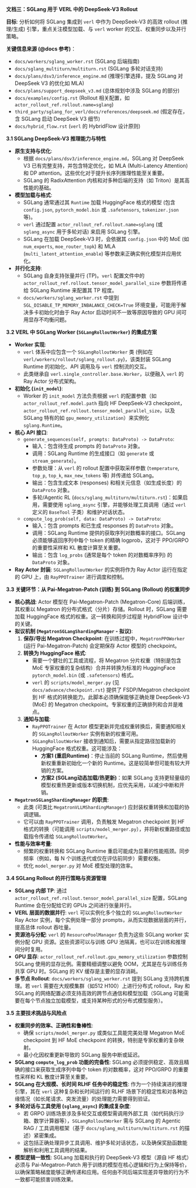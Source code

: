 **文档三：SGLang 用于 VERL 中的 DeepSeek-V3 Rollout**

**目标**: 分析如何将 SGLang 集成到 `verl` 中作为 DeepSeek-V3 的高效 rollout (推理/生成) 引擎，重点关注模型加载、与 `verl` worker 的交互、权重同步以及并行策略。

**关键信息来源 (@docs 参考)**：
*   `docs/workers/sglang_worker.rst` (SGLang 后端指南)
*   `docs/sglang_multiturn/multiturn.rst` (SGLang 多轮对话支持)
*   `docs/plans/dsv3/inference_engine.md` (推理引擎选择，提及 SGLang 对 DeepSeek V3 的优化如 MLA)
*   `docs/plans/support_deepseek_v3.md` (总体规划中涉及 SGLang 的部分)
*   `docs/examples/config.rst` (Rollout 相关配置，如 `actor_rollout_ref.rollout.name=sglang`)
*   `third_party/sglang_for_verl/docs/references/deepseek.md` (假定存在，含 SGLang 启动 DeepSeek V3 细节)
*   `docs/hybrid_flow.rst` (`verl` 的 HybridFlow 设计原则)

**3.1 SGLang DeepSeek-V3 推理能力与特性**

*   **原生支持与优化**:
    *   根据 `docs/plans/dsv3/inference_engine.md`，SGLang 对 DeepSeek V3 已有完整支持，并包含特定优化，如 MLA (Multi-Latency Attention) 和 DP attention。这些优化对于提升长序列推理性能至关重要。
    *   SGLang 的 RadixAttention 内核和对多种后端的支持（如 Triton）是其高性能的基础。
*   **模型加载与格式**:
    *   SGLang 通常通过其 `Runtime` 加载 HuggingFace 格式的模型 (包含 `config.json`, `pytorch_model.bin` 或 `.safetensors`, `tokenizer.json` 等)。
    *   `verl` 通过配置 `actor_rollout_ref.rollout.name=sglang` (或 `sglang_async` 用于多轮对话) 来启用 SGLang 引擎。
    *   SGLang 在加载 DeepSeek-V3 时，会依据其 `config.json` 中的 MoE (如 `num_experts`, `moe_router_topk`) 和 MLA (`multi_latent_attention_enable`) 等参数来正确实例化模型并应用优化。
*   **并行化支持**:
    *   SGLang 自身支持张量并行 (TP)。`verl` 配置文件中的 `actor_rollout_ref.rollout.tensor_model_parallel_size` 参数将传递给 SGLang Runtime 来配置其 TP 程度。
    *   `docs/workers/sglang_worker.rst` 中提到 `SGL_DISABLE_TP_MEMORY_INBALANCE_CHECK=True` 环境变量，可能用于解决多卡初始化时由于 Ray Actor 启动时间不一致等原因导致的 GPU 间可用显存不均衡问题。

**3.2 VERL 中 SGLang Worker (`SGLangRolloutWorker`) 的集成方案**

*   **Worker 实现**:
    *   `verl` 体系中应包含一个 `SGLangRolloutWorker` 类 (例如在 `verl/workers/rollout/sglang_rollout.py`)，该类封装 SGLang Runtime 的初始化、API 调用及与 `verl` 控制流的交互。
    *   此类继承自 `verl.single_controller.base.Worker`，以便融入 `verl` 的 Ray Actor 分布式架构。
*   **初始化 (`init_model`)**:
    *   Worker 的 `init_model` 方法负责根据 `verl` 的配置参数（如 `actor_rollout_ref.model.path` 指向 HF DeepSeek-V3 checkpoint，`actor_rollout_ref.rollout.tensor_model_parallel_size`，以及 SGLang 特有的如 `gpu_memory_utilization`）来实例化 `sglang.Runtime`。
*   **核心 API 接口**:
    *   `generate_sequences(self, prompts: DataProto) -> DataProto`:
        *   输入：包含待生成 prompts 的 `DataProto` 对象。
        *   调用：SGLang Runtime 的生成接口（如 `generate` 或 `stream_generate`）。
        *   参数处理：从 `verl` 的 rollout 配置中获取采样参数 (`temperature`, `top_p`, `top_k`, `max_new_tokens` 等) 并传递给 SGLang。
        *   输出：包含生成文本 (responses) 和相关元信息（如生成长度）的 `DataProto` 对象。
        *   多轮/Agentic RL (`docs/sglang_multiturn/multiturn.rst`)：如果启用，需要使用 `sglang_async` 引擎，并能够处理工具调用（通过 `verl` 定义的 `BaseTool` 子类）和维护对话状态。
    *   `compute_log_prob(self, data: DataProto) -> DataProto`:
        *   输入：包含 prompts 和已生成 responses 的 `DataProto` 对象。
        *   调用：SGLang Runtime 提供的获取序列对数概率的接口。SGLang 必须能够返回序列中每个 token 的精确 logprob，这对于 PPO/GRPO 的重要性采样和 KL 散度计算至关重要。
        *   输出：包含 `log_probs` (通常是每个 token 的对数概率序列) 的 `DataProto` 对象。
*   **Ray Actor 封装**: `SGLangRolloutWorker` 的实例将作为 Ray Actor 运行在指定的 GPU 上，由 `RayPPOTrainer` 进行调度和控制。

**3.3 关键环节：从 Pai-Megatron-Patch (训练) 到 SGLang (Rollout) 的权重同步**

*   **核心挑战**: Actor 模型在 Pai-Megatron-Patch (Megatron-Core) 后端训练，其权重以 Megatron 的分布式格式（分片）存储。Rollout 时，SGLang 需要加载 HuggingFace 格式的权重。这一转换和同步过程是 HybridFlow 设计中的关键。
*   **拟议机制 (`MegatronSGLangShardingManager` - 拟议)**:
    1.  **保存/导出 Megatron Checkpoint**: 在训练过程中，`MegatronPPOWorker` (运行 Pai-Megatron-Patch) 会定期保存 Actor 模型的 checkpoint。
    2.  **转换为 HuggingFace 格式**:
        *   需要一个健壮的工具或流程，将 Megatron 分片权重（特别是包含 MoE 专家权重的复杂结构）合并并转换为标准的 HuggingFace `pytorch_model.bin` (或 `.safetensors`) 格式。
        *   `verl` 的 `scripts/model_merger.py` (见 `docs/advance/checkpoint.rst`) 提供了 FSDP/Megatron checkpoint 到 HF 格式的转换能力。此脚本必须确保能够正确处理 DeepSeek-V3 (MoE) 的 Megatron checkpoint。专家权重的正确排列和合并是难点。
    3.  **通知与加载**:
        *   `RayPPOTrainer` 在 Actor 模型更新并完成权重转换后，需要通知相关的 `SGLangRolloutWorker` 实例有新的权重可用。
        *   `SGLangRolloutWorker` 接收到通知后，需要从指定路径加载新的 HuggingFace 格式权重。这可能涉及：
            *   **方案1 (重启Runtime)**：停止当前的 SGLang Runtime，然后使用新权重重新初始化一个新的 Runtime。这是较简单但可能有较大开销的方案。
            *   **方案2 (SGLang动态加载/热更新)**：如果 SGLang 支持更轻量级的模型权重热更新或版本切换机制，应优先采用，以减少中断和开销。
*   **`MegatronSGLangShardingManager` 的职责**:
    *   此类 (可类比 `MegatronVLLMShardingManager`) 应封装权重转换和加载的协调逻辑。
    *   它可以由 `RayPPOTrainer` 调用，负责触发 Megatron checkpoint 到 HF 格式的转换（可能调用 `scripts/model_merger.py`），并将新权重路径或加载指令传递给 `SGLangRolloutWorker`。
*   **性能与效率考量**:
    *   频繁的权重转换和 SGLang Runtime 重启可能成为显著的性能瓶颈。同步频率（例如，每 N 个训练迭代或仅在评估前同步）需要权衡。
    *   优化 `model_merger.py` 对 MoE 模型处理的效率。

**3.4 SGLang Rollout 的并行策略与资源管理**

*   **SGLang 内部 TP**: 通过 `actor_rollout_ref.rollout.tensor_model_parallel_size` 配置，SGLang Runtime 会在分配给它的 GPUs 之间进行张量并行。
*   **VERL 层面的数据并行**: `verl` 可以实例化多个独立的 `SGLangRolloutWorker` Ray Actor 实例，每个实例处理一部分 prompts，从而实现数据层面的并行，提高总体 rollout 吞吐量。
*   **资源池与分配**: `verl` 的 `ResourcePoolManager` 负责为这些 SGLang worker 实例分配 GPU 资源。这些资源可以与训练 GPU 池隔离，也可以在训练和推理间分时复用。
*   **GPU 显存**: `actor_rollout_ref.rollout.gpu_memory_utilization` 参数控制 SGLang 使用的显存比例。需要精细调整以避免 OOM，尤其是在与训练任务共享 GPU 时。SGLang 的 KV 缓存是主要的显存消耗。
*   **多节点 Rollout**: `docs/workers/sglang_worker.rst` 提到 SGLang 支持跨机推理。若 `verl` 需要在大规模集群（如512 H100）上进行分布式 rollout，Ray 和 SGLang 的网络配置必须支持高效的跨节点通信和模型加载（SGLang 可能需要在每个节点独立加载模型，或支持某种形式的分布式模型服务）。

**3.5 主要技术挑战与风险点**

*   **权重同步的效率、正确性和鲁棒性**:
    *   确保 `scripts/model_merger.py` 或类似工具能完美处理 Megatron MoE checkpoint 到 HF MoE checkpoint 的转换，特别是专家权重的复杂映射。
    *   最小化因权重更新导致的 SGLang 服务中断或延迟。
*   **SGLang `compute_log_prob` 功能的完备性**: SGLang 必须提供稳定、高效且精确的接口来获取生成序列中每个 token 的对数概率，这对 PPO/GRPO 的重要性采样和 KL 散度计算至关重要。
*   **SGLang 在大规模、长时间 RLHF 任务中的稳定性**: 作为一个持续演进的推理引擎，其在 `verl` 这种复杂和长时间运行的 RLHF 场景下的稳定性和对各种边缘情况（如长尾请求、突发流量）的处理能力需要得到验证。
*   **多轮对话与工具使用 (`sglang_async`) 的集成复杂度**:
    *   若 GRPO 训练场景涉及多轮交互或模型需调用外部工具（如代码执行沙箱、数学计算器等），`SGLangRolloutWorker` 需与 SGLang 的 Agentic RAG / 工具调用框架（基于 `docs/sglang_multiturn/multiturn.rst` 的描述）紧密集成。
    *   这包括正确处理异步工具调用、维护多轮对话状态，以及确保奖励函数能解析和利用工具调用的结果。
*   **模型逻辑一致性**: SGLang 加载和执行的 DeepSeek-V3 模型（源自 HF 格式）必须与 Pai-Megatron-Patch 用于训练的模型在核心逻辑和行为上保持等价，以确保策略梯度能够正确传递和应用。任何由不同后端实现差异导致的行为不一致都可能损害训练效果。